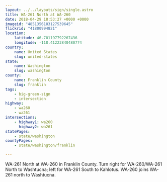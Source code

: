 ```yaml
---
layout: ../../layouts/sign/single.astro
title: WA-261 North at WA-260
date: 2018-04-29 18:53:27 +0000 +0000
imageid: "4851356183127539645"
flickrid: "41800994821"
location:
    latitude: 46.701197792267436
    longitude: -118.41223840480774
country:
    name: United States
    slug: united-states
state:
    name: Washington
    slug: washington
county:
    name: Franklin County
    slug: franklin
tags:
    - big-green-sign
    - intersection
highway:
    - wa260
    - wa261
intersections:
    - highway1: wa260
      highway2: wa261
statePages:
    - state/washington
countyPages:
    - state/washington/franklin

---
```

WA-261 North at WA-260 in Franklin County.  Turn right for WA-260/WA-261 North to Washtucna; left for WA-261 South to Kahlotus.  WA-260 joins WA-261 north to Washtucna.